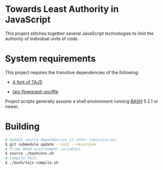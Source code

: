 # Towards Least Authority in JavaScript

This project stitches together several JavaScript technologies to limit the authority of individual units of code.

# System requirements

This project requires the transitive dependencies of the following:

- [A fork of TAJS](https://github.com/mdittmer/TAJS/tree/pola-js#how-to-build-and-run-the-tool)

- [tajs-flowgraph-souffle](https://github.com/mdittmer/tajs-flowgraph-souffle)

Project scripts generally assume a shell environment running [BASH](https://www.gnu.org/software/bash/) 5.2.1 or newer.

# Building

```bash
# Update source dependencies in other repositories.
$ git submodule update --init --recursive
# Prime BASH environment variables.
$ source ./bash/env.sh
# Compile TAJS.
$ ./bash/tajs-compile.sh
```
